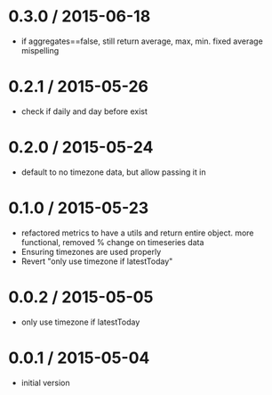 
0.3.0 / 2015-06-18
==================

  * if aggregates==false, still return average, max, min.  fixed average   mispelling


0.2.1 / 2015-05-26
==================

  * check if daily and day before exist


0.2.0 / 2015-05-24
==================

  * default to no timezone data, but allow passing it in


0.1.0 / 2015-05-23
==================

  * refactored metrics to have a utils and return entire object.  more functional, removed % change on timeseries data
  * Ensuring timezones are used properly
  * Revert "only use timezone if latestToday"


0.0.2 / 2015-05-05
==================

  * only use timezone if latestToday


0.0.1 / 2015-05-04
==================

  * initial version

